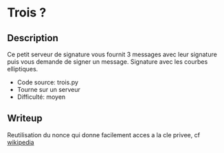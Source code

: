 # Trois ?

## Description

Ce petit serveur de signature vous fournit 3 messages avec leur signature puis vous demande de signer un message.
Signature avec les courbes elliptiques.

- Code source: trois.py
- Tourne sur un serveur
- Difficulté: moyen

## Writeup

Reutilisation du nonce qui donne facilement acces a la cle privee, cf [wikipedia](https://en.wikipedia.org/wiki/Elliptic_Curve_Digital_Signature_Algorithm#Signature_generation_algorithm)